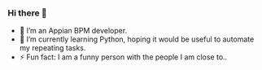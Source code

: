 ### Hi there 👋

- 🔭 I’m an Appian BPM developer.
- 🌱 I’m currently learning Python, hoping it would be useful to automate my repeating tasks.
- ⚡ Fun fact: I am a funny person with the people I am close to..
